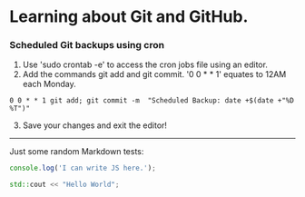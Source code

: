 # Learning about Git and GitHub.

### Scheduled Git backups using cron

1. Use 'sudo crontab -e' to access the cron jobs file using an editor.
2. Add the commands git add and git commit. '0 0 * * 1' equates to 12AM each Monday.
```shell
0 0 * * 1 git add; git commit -m  "Scheduled Backup: date +$(date +"%D %T")"
```
3. Save your changes and exit the editor!
---
Just some random Markdown tests:

```javascript
console.log('I can write JS here.');
```

```cpp
std::cout << "Hello World";
```
